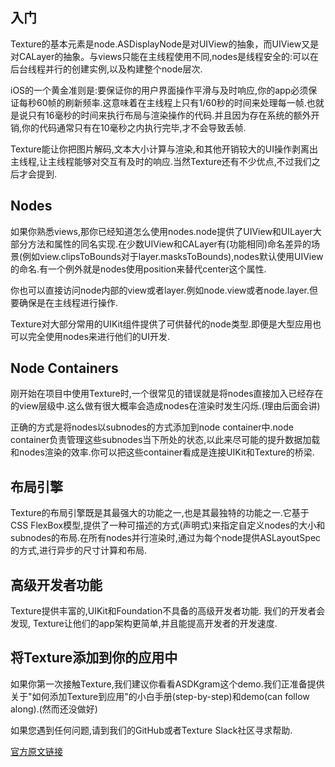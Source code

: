 ## 入门
Texture的基本元素是node.ASDisplayNode是对UIView的抽象，而UIView又是对CALayer的抽象。与views只能在主线程使用不同,nodes是线程安全的:可以在后台线程并行的创建实例,以及构建整个node层次.

iOS的一个黄金准则是:要保证你的用户界面操作平滑与及时响应,你的app必须保证每秒60帧的刷新频率.这意味着在主线程上只有1/60秒的时间来处理每一帧.也就是说只有16毫秒的时间来执行布局与渲染操作的代码.并且因为存在系统的额外开销,你的代码通常只有在10毫秒之内执行完毕,才不会导致丢帧.

Texture能让你把图片解码,文本大小计算与渲染,和其他开销较大的UI操作剥离出主线程,让主线程能够对交互有及时的响应.当然Texture还有不少优点,不过我们之后才会提到.

## Nodes
如果你熟悉views,那你已经知道怎么使用nodes.node提供了UIView和UILayer大部分方法和属性的同名实现.在少数UIView和CALayer有(功能相同)命名差异的场景(例如view.clipsToBounds对于layer.masksToBounds),nodes默认使用UIView的命名.有一个例外就是nodes使用position来替代center这个属性.

你也可以直接访问node内部的view或者layer.例如node.view或者node.layer.但要确保是在主线程进行操作.

Texture对大部分常用的UIKit组件提供了可供替代的node类型.即便是大型应用也可以完全使用nodes来进行他们的UI开发.

## Node Containers

刚开始在项目中使用Texture时,一个很常见的错误就是将nodes直接加入已经存在的view层级中.这么做有很大概率会造成nodes在渲染时发生闪烁.(理由后面会讲)

正确的方式是将nodes以subnodes的方式添加到node container中.node container负责管理这些subnodes当下所处的状态,以此来尽可能的提升数据加载和nodes渲染的效率.你可以把这些container看成是连接UIKit和Texture的桥梁.

## 布局引擎

Texture的布局引擎既是其最强大的功能之一,也是其最独特的功能之一.它基于CSS FlexBox模型,提供了一种可描述的方式(声明式)来指定自定义nodes的大小和subnodes的布局.在所有nodes并行渲染时,通过为每个node提供ASLayoutSpec的方式,进行异步的尺寸计算和布局.

## 高级开发者功能
Texture提供丰富的,UIKit和Foundation不具备的高级开发者功能.
我们的开发者会发现, Texture让他们的app架构更简单,并且能提高开发者的开发速度.

## 将Texture添加到你的应用中 
如果你第一次接触Texture,我们建议你看看ASDKgram这个demo.我们正准备提供关于"如何添加Texture到应用"的小白手册(step-by-step)和demo(can follow along).(然而还没做好)

如果您遇到任何问题,请到我们的GitHub或者Texture Slack社区寻求帮助.

[官方原文链接](http://texturegroup.org/docs/getting-started.html)